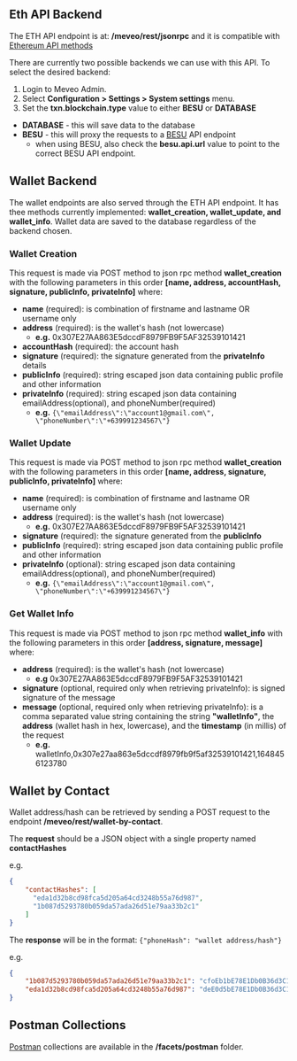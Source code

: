 ## Eth API Backend
The ETH API endpoint is at: **/meveo/rest/jsonrpc** and it is compatible with [Ethereum API methods](https://docs.infura.io/infura/networks/ethereum/json-rpc-methods)

There are currently two possible backends we can use with this API.  To select the desired backend:
1. Login to Meveo Admin.
2. Select **Configuration > Settings > System settings** menu.
3. Set the **txn.blockchain.type** value to either **BESU** or **DATABASE**
  - **DATABASE** - this will save data to the database
  - **BESU** - this will proxy the requests to a [BESU](https://besu.hyperledger.org/en/stable/) API endpoint
    - when using BESU, also check the **besu.api.url** value to point to the correct BESU API endpoint. 

## Wallet Backend
The wallet endpoints are also served through the ETH API endpoint.  It has thee methods currently implemented: **wallet_creation, wallet_update, and wallet_info**.  Wallet data are saved to the database regardless of the backend chosen.

### Wallet Creation
This request is made via POST method to json rpc method **wallet_creation** with the following parameters in this order **[name, address, accountHash, signature, publicInfo, privateInfo]** where:
- **name** (required): is combination of firstname and lastname OR username only
- **address** (required): is the wallet's hash (not lowercase)
    - **e.g.** 0x307E27AA863E5dccdF8979FB9F5AF32539101421
- **accountHash** (required): the account hash
- **signature** (required): the signature generated from the **privateInfo** details  
- **publicInfo** (required): string escaped json data containing public profile and other information
- **privateInfo** (required): string escaped json data containing emailAddress(optional), and phoneNumber(required)
    - **e.g.** `{\"emailAddress\":\"account1@gmail.com\", \"phoneNumber\":\"+639991234567\"}`

### Wallet Update
This request is made via POST method to json rpc method **wallet_creation** with the following parameters in this order **[name, address, signature, publicInfo, privateInfo]** where:
- **name** (required): is combination of firstname and lastname OR username only
- **address** (required): is the wallet's hash (not lowercase)
    - **e.g.** 0x307E27AA863E5dccdF8979FB9F5AF32539101421
- **signature** (required): the signature generated from the **publicInfo**
- **publicInfo** (required): string escaped json data containing public profile and other information
- **privateInfo** (optional): string escaped json data containing emailAddress(optional), and phoneNumber(required)
    - **e.g.** `{\"emailAddress\":\"account1@gmail.com\", \"phoneNumber\":\"+639991234567\"}`

### Get Wallet Info
This request is made via POST method to json rpc method **wallet_info** with the following parameters in this order **[address, signature, message]** where:
- **address** (required): is the wallet's hash (not lowercase)
    - **e.g** 0x307E27AA863E5dccdF8979FB9F5AF32539101421
- **signature** (optional, required only when retrieving privateInfo): is signed signature of the message
- **message** (optional, required only when retrieving privateInfo): is a comma separated value string containing the string **"walletInfo"**, the **address** (wallet hash in hex, lowercase), and the **timestamp** (in millis) of the request
    - **e.g.**  walletInfo,0x307e27aa863e5dccdf8979fb9f5af32539101421,1648456123780


## Wallet by Contact
Wallet address/hash can be retrieved by sending a POST request to the endpoint **/meveo/rest/wallet-by-contact**.

The **request** should be a JSON object with a single property named **contactHashes**

e.g.
```json
{
    "contactHashes": [
      "eda1d32b8cd98fca5d205a64cd3248b55a76d987",
      "1b087d5293780b059da57ada26d51e79aa33b2c1"
    ]
}
```
The **response** will be in the format: `{"phoneHash": "wallet address/hash"}`

e.g.
```json
{
    "1b087d5293780b059da57ada26d51e79aa33b2c1": "cfoEb1bE78E1Db0B36d3C1F908f4165537217321",
    "eda1d32b8cd98fca5d205a64cd3248b55a76d987": "deE0d5bE78E1Db0B36d3C1F908f4165537217333"
}
``` 

## Postman Collections
[Postman](https://www.postman.com/) collections are available in the **/facets/postman** folder. 
